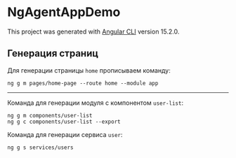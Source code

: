 # NgAgentAppDemo

This project was generated with [Angular CLI](https://github.com/angular/angular-cli) version 15.2.0.


## Генерация страниц

Для генерации страницы `home` прописываем команду:
```
ng g m pages/home-page --route home --module app
```

___


Команда для генерации модуля с компонентом `user-list`:
```
ng g m components/user-list
ng g c components/user-list --export
```

Команда для генерации сервиса `user`:
```
ng g s services/users
```